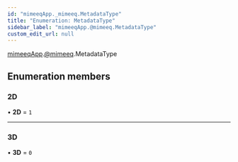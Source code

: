 ```yaml
---
id: "mimeeqApp._mimeeq.MetadataType"
title: "Enumeration: MetadataType"
sidebar_label: "mimeeqApp.@mimeeq.MetadataType"
custom_edit_url: null
---
```


[mimeeqApp](../modules/mimeeqApp.md).[@mimeeq](../namespaces/mimeeqApp._mimeeq.md).MetadataType

## Enumeration members

### 2D

• **2D** = `1`

___

### 3D

• **3D** = `0`
